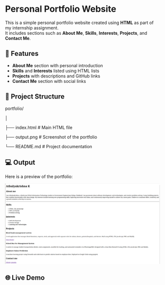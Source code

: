 # Personal Portfolio Website

This is a simple personal portfolio website created using **HTML** as part of my internship assignment.  
It includes sections such as **About Me**, **Skills**, **Interests**, **Projects**, and **Contact Me**.

## 📌 Features
- **About Me** section with personal introduction
- **Skills** and **Interests** listed using HTML lists
- **Projects** with descriptions and GitHub links
- **Contact Me** section with social links

## 📂 Project Structure
portfolio/

│

├── index.html # Main HTML file

├── output.png # Screenshot of the portfolio

└── README.md # Project documentation

## 💻 Output
Here is a preview of the portfolio:

![Portfolio Screenshot](output.png)

 ## 🌐 Live Demo

 
